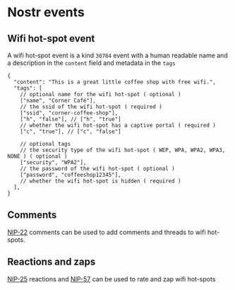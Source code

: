 # Nostr events

## Wifi hot-spot event

A wifi hot-spot event is a kind `30784` event with a human readable name and a description in the `content` field and metadata in the `tags`

```jsonc
{
  "content": "This is a great little coffee shop with free wifi.",
  "tags": [
    // optional name for the wifi hot-spot ( optional )
    ["name", "Corner Café"],
    // the ssid of the wifi hot-spot ( required )
    ["ssid", "corner-coffee-shop"],
    ["h", "false"], // ["h", "true"]
    // whether the wifi hot-spot has a captive portal ( required )
    ["c", "true"], // ["c", "false"]

    // optional tags
    // the security type of the wifi hot-spot ( WEP, WPA, WPA2, WPA3, NONE ) ( optional )
    ["security", "WPA2"],
    // the password of the wifi hot-spot ( optional )
    ["password", "coffeeshop12345"],
    // whether the wifi hot-spot is hidden ( required )
  ],
}
```

## Comments

[NIP-22](https://github.com/nostr-protocol/nips/blob/master/22.md) comments can be used to add comments and threads to wifi hot-spots.

## Reactions and zaps

[NIP-25](https://github.com/nostr-protocol/nips/blob/master/25.md) reactions and [NIP-57](https://github.com/nostr-protocol/nips/blob/master/57.md) can be used to rate and zap wifi hot-spots
